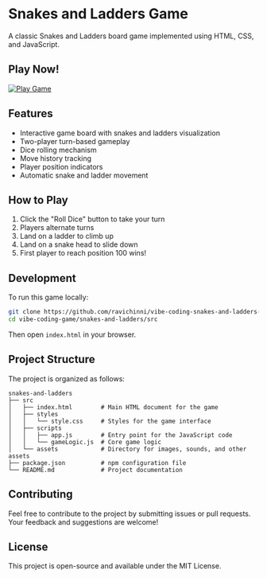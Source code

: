# Snakes and Ladders Game

A classic Snakes and Ladders board game implemented using HTML, CSS, and JavaScript.

## Play Now!

[![Play Game](https://img.shields.io/badge/Play-Snakes%20and%20Ladders-brightgreen?style=for-the-badge)](https://ravichinni.github.io/vibe-coding-snakes-and-ladders-game/src/)

## Features

- Interactive game board with snakes and ladders visualization
- Two-player turn-based gameplay
- Dice rolling mechanism
- Move history tracking
- Player position indicators
- Automatic snake and ladder movement

## How to Play

1. Click the "Roll Dice" button to take your turn
2. Players alternate turns
3. Land on a ladder to climb up
4. Land on a snake head to slide down
5. First player to reach position 100 wins!

## Development

To run this game locally:

```bash
git clone https://github.com/ravichinni/vibe-coding-snakes-and-ladders-game.git
cd vibe-coding-game/snakes-and-ladders/src
```

Then open `index.html` in your browser.

## Project Structure

The project is organized as follows:

```
snakes-and-ladders
├── src
│   ├── index.html        # Main HTML document for the game
│   ├── styles
│   │   └── style.css     # Styles for the game interface
│   ├── scripts
│   │   ├── app.js        # Entry point for the JavaScript code
│   │   └── gameLogic.js  # Core game logic
│   └── assets            # Directory for images, sounds, and other assets
├── package.json          # npm configuration file
└── README.md             # Project documentation
```

## Contributing

Feel free to contribute to the project by submitting issues or pull requests. Your feedback and suggestions are welcome!

## License

This project is open-source and available under the MIT License.
